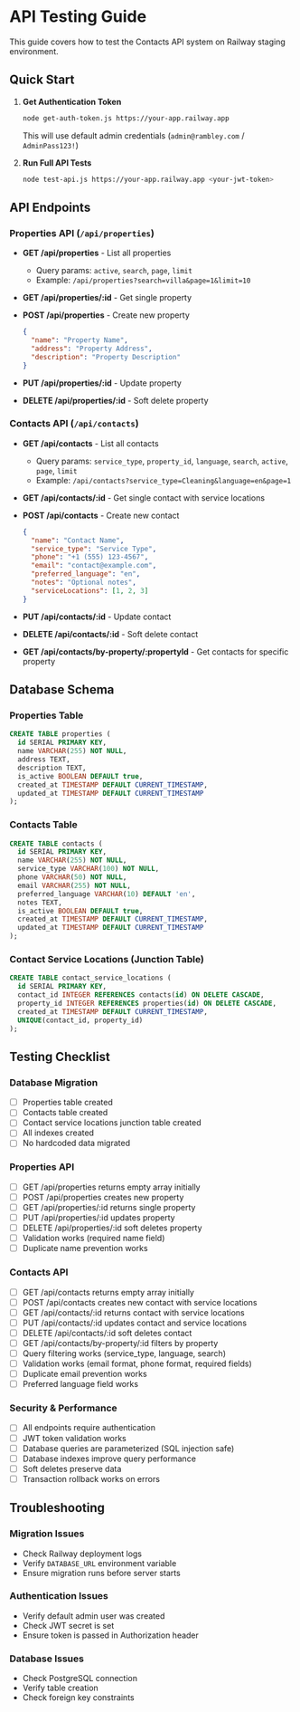 # API Testing Guide

This guide covers how to test the Contacts API system on Railway staging environment.

## Quick Start

1. **Get Authentication Token**
   ```bash
   node get-auth-token.js https://your-app.railway.app
   ```
   This will use default admin credentials (`admin@rambley.com` / `AdminPass123!`)

2. **Run Full API Tests**
   ```bash
   node test-api.js https://your-app.railway.app <your-jwt-token>
   ```

## API Endpoints

### Properties API (`/api/properties`)

- **GET /api/properties** - List all properties
  - Query params: `active`, `search`, `page`, `limit`
  - Example: `/api/properties?search=villa&page=1&limit=10`

- **GET /api/properties/:id** - Get single property
- **POST /api/properties** - Create new property
  ```json
  {
    "name": "Property Name",
    "address": "Property Address", 
    "description": "Property Description"
  }
  ```
- **PUT /api/properties/:id** - Update property
- **DELETE /api/properties/:id** - Soft delete property

### Contacts API (`/api/contacts`)

- **GET /api/contacts** - List all contacts
  - Query params: `service_type`, `property_id`, `language`, `search`, `active`, `page`, `limit`
  - Example: `/api/contacts?service_type=Cleaning&language=en&page=1`

- **GET /api/contacts/:id** - Get single contact with service locations
- **POST /api/contacts** - Create new contact
  ```json
  {
    "name": "Contact Name",
    "service_type": "Service Type",
    "phone": "+1 (555) 123-4567",
    "email": "contact@example.com",
    "preferred_language": "en",
    "notes": "Optional notes",
    "serviceLocations": [1, 2, 3]
  }
  ```
- **PUT /api/contacts/:id** - Update contact
- **DELETE /api/contacts/:id** - Soft delete contact
- **GET /api/contacts/by-property/:propertyId** - Get contacts for specific property

## Database Schema

### Properties Table
```sql
CREATE TABLE properties (
  id SERIAL PRIMARY KEY,
  name VARCHAR(255) NOT NULL,
  address TEXT,
  description TEXT,
  is_active BOOLEAN DEFAULT true,
  created_at TIMESTAMP DEFAULT CURRENT_TIMESTAMP,
  updated_at TIMESTAMP DEFAULT CURRENT_TIMESTAMP
);
```

### Contacts Table
```sql
CREATE TABLE contacts (
  id SERIAL PRIMARY KEY,
  name VARCHAR(255) NOT NULL,
  service_type VARCHAR(100) NOT NULL,
  phone VARCHAR(50) NOT NULL,
  email VARCHAR(255) NOT NULL,
  preferred_language VARCHAR(10) DEFAULT 'en',
  notes TEXT,
  is_active BOOLEAN DEFAULT true,
  created_at TIMESTAMP DEFAULT CURRENT_TIMESTAMP,
  updated_at TIMESTAMP DEFAULT CURRENT_TIMESTAMP
);
```

### Contact Service Locations (Junction Table)
```sql
CREATE TABLE contact_service_locations (
  id SERIAL PRIMARY KEY,
  contact_id INTEGER REFERENCES contacts(id) ON DELETE CASCADE,
  property_id INTEGER REFERENCES properties(id) ON DELETE CASCADE,
  created_at TIMESTAMP DEFAULT CURRENT_TIMESTAMP,
  UNIQUE(contact_id, property_id)
);
```

## Testing Checklist

### Database Migration
- [ ] Properties table created
- [ ] Contacts table created  
- [ ] Contact service locations junction table created
- [ ] All indexes created
- [ ] No hardcoded data migrated

### Properties API
- [ ] GET /api/properties returns empty array initially
- [ ] POST /api/properties creates new property
- [ ] GET /api/properties/:id returns single property
- [ ] PUT /api/properties/:id updates property
- [ ] DELETE /api/properties/:id soft deletes property
- [ ] Validation works (required name field)
- [ ] Duplicate name prevention works

### Contacts API  
- [ ] GET /api/contacts returns empty array initially
- [ ] POST /api/contacts creates new contact with service locations
- [ ] GET /api/contacts/:id returns contact with service locations
- [ ] PUT /api/contacts/:id updates contact and service locations
- [ ] DELETE /api/contacts/:id soft deletes contact
- [ ] GET /api/contacts/by-property/:id filters by property
- [ ] Query filtering works (service_type, language, search)
- [ ] Validation works (email format, phone format, required fields)
- [ ] Duplicate email prevention works
- [ ] Preferred language field works

### Security & Performance
- [ ] All endpoints require authentication
- [ ] JWT token validation works
- [ ] Database queries are parameterized (SQL injection safe)
- [ ] Database indexes improve query performance
- [ ] Soft deletes preserve data
- [ ] Transaction rollback works on errors

## Troubleshooting

### Migration Issues
- Check Railway deployment logs
- Verify `DATABASE_URL` environment variable
- Ensure migration runs before server starts

### Authentication Issues  
- Verify default admin user was created
- Check JWT secret is set
- Ensure token is passed in Authorization header

### Database Issues
- Check PostgreSQL connection
- Verify table creation
- Check foreign key constraints 